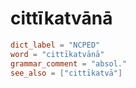 # cittīkatvānā

``` toml
dict_label = "NCPED"
word = "cittīkatvānā"
grammar_comment = "absol."
see_also = ["cittīkatvā"]
```

